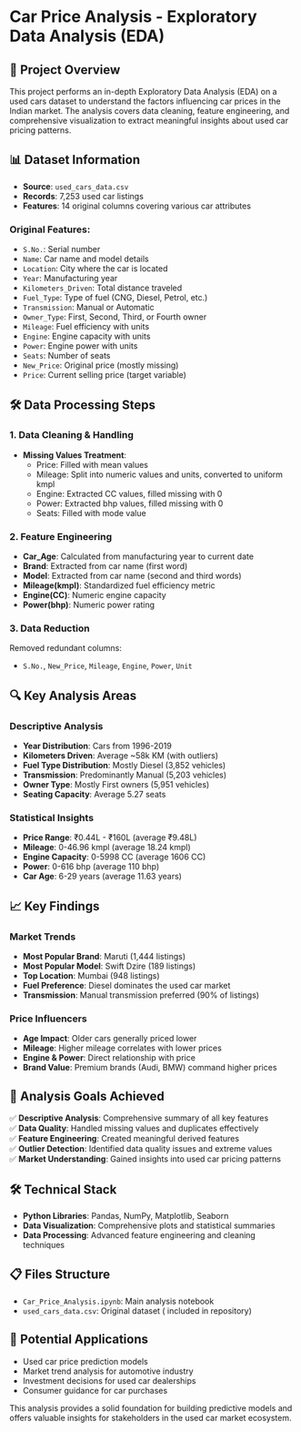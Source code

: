 # Car Price Analysis - Exploratory Data Analysis (EDA)

## 📁 Project Overview
This project performs an in-depth Exploratory Data Analysis (EDA) on a used cars dataset to understand the factors influencing car prices in the Indian market. The analysis covers data cleaning, feature engineering, and comprehensive visualization to extract meaningful insights about used car pricing patterns.

## 📊 Dataset Information
- **Source**: `used_cars_data.csv`
- **Records**: 7,253 used car listings
- **Features**: 14 original columns covering various car attributes

### Original Features:
- `S.No.`: Serial number
- `Name`: Car name and model details
- `Location`: City where the car is located
- `Year`: Manufacturing year
- `Kilometers_Driven`: Total distance traveled
- `Fuel_Type`: Type of fuel (CNG, Diesel, Petrol, etc.)
- `Transmission`: Manual or Automatic
- `Owner_Type`: First, Second, Third, or Fourth owner
- `Mileage`: Fuel efficiency with units
- `Engine`: Engine capacity with units
- `Power`: Engine power with units
- `Seats`: Number of seats
- `New_Price`: Original price (mostly missing)
- `Price`: Current selling price (target variable)

## 🛠️ Data Processing Steps

### 1. Data Cleaning & Handling
- **Missing Values Treatment**:
  - Price: Filled with mean values
  - Mileage: Split into numeric values and units, converted to uniform kmpl
  - Engine: Extracted CC values, filled missing with 0
  - Power: Extracted bhp values, filled missing with 0
  - Seats: Filled with mode value

### 2. Feature Engineering
- **Car_Age**: Calculated from manufacturing year to current date
- **Brand**: Extracted from car name (first word)
- **Model**: Extracted from car name (second and third words)
- **Mileage(kmpl)**: Standardized fuel efficiency metric
- **Engine(CC)**: Numeric engine capacity
- **Power(bhp)**: Numeric power rating

### 3. Data Reduction
Removed redundant columns:
- `S.No.`, `New_Price`, `Mileage`, `Engine`, `Power`, `Unit`

## 🔍 Key Analysis Areas

### Descriptive Analysis
- **Year Distribution**: Cars from 1996-2019
- **Kilometers Driven**: Average ~58k KM (with outliers)
- **Fuel Type Distribution**: Mostly Diesel (3,852 vehicles)
- **Transmission**: Predominantly Manual (5,203 vehicles)
- **Owner Type**: Mostly First owners (5,951 vehicles)
- **Seating Capacity**: Average 5.27 seats

### Statistical Insights
- **Price Range**: ₹0.44L - ₹160L (average ₹9.48L)
- **Mileage**: 0-46.96 kmpl (average 18.24 kmpl)
- **Engine Capacity**: 0-5998 CC (average 1606 CC)
- **Power**: 0-616 bhp (average 110 bhp)
- **Car Age**: 6-29 years (average 11.63 years)

## 📈 Key Findings

### Market Trends
- **Most Popular Brand**: Maruti (1,444 listings)
- **Most Popular Model**: Swift Dzire (189 listings)
- **Top Location**: Mumbai (948 listings)
- **Fuel Preference**: Diesel dominates the used car market
- **Transmission**: Manual transmission preferred (90% of listings)

### Price Influencers
- **Age Impact**: Older cars generally priced lower
- **Mileage**: Higher mileage correlates with lower prices
- **Engine & Power**: Direct relationship with price
- **Brand Value**: Premium brands (Audi, BMW) command higher prices

## 🎯 Analysis Goals Achieved

✅ **Descriptive Analysis**: Comprehensive summary of all key features  
✅ **Data Quality**: Handled missing values and duplicates effectively  
✅ **Feature Engineering**: Created meaningful derived features  
✅ **Outlier Detection**: Identified data quality issues and extreme values  
✅ **Market Understanding**: Gained insights into used car pricing patterns  

## 🛠️ Technical Stack
- **Python Libraries**: Pandas, NumPy, Matplotlib, Seaborn
- **Data Visualization**: Comprehensive plots and statistical summaries
- **Data Processing**: Advanced feature engineering and cleaning techniques

## 📋 Files Structure
- `Car_Price_Analysis.ipynb`: Main analysis notebook
- `used_cars_data.csv`: Original dataset ( included in repository)

## 🚀 Potential Applications
- Used car price prediction models
- Market trend analysis for automotive industry
- Investment decisions for used car dealerships
- Consumer guidance for car purchases

This analysis provides a solid foundation for building predictive models and offers valuable insights for stakeholders in the used car market ecosystem.
